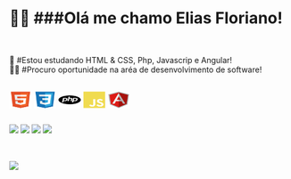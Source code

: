 <h1> 👨🏾 ###Olá me chamo Elias Floriano! </h1> <br>

🌱 #Estou estudando HTML & CSS, Php, Javascrip e Angular! <br>
🙏🏾 #Procuro oportunidade na aréa de desenvolvimento de software! <br>
<div style="display: inline_block"><br>
  <img align="center" alt="Elias-HTML" height="30" width="40" src="https://raw.githubusercontent.com/devicons/devicon/master/icons/html5/html5-original.svg">
  <img align="center" alt="Elias-CSS" height="30" width="40" src="https://raw.githubusercontent.com/devicons/devicon/master/icons/css3/css3-original.svg">
  <img align="center" alt="Elias-Php" height="30" width="40" src="https://raw.githubusercontent.com/devicons/devicon/master/icons/php/php-plain.svg">
  <img align="center" alt="Elias-Js" height="30" width="40" src="https://raw.githubusercontent.com/devicons/devicon/master/icons/javascript/javascript-plain.svg">
  <img align="center" alt="Elias-Angular" height="30" width="40" src="https://raw.githubusercontent.com/devicons/devicon/master/icons/angularjs/angularjs-original.svg">
</div>

##

<div> 
  <a href="https://instagram.com/floriano_elias" target="_blank"><img src="https://img.shields.io/badge/-Instagram-%23E4405F?style=for-the-badge&logo=instagram&logoColor=white" target="_blank"></a>
  <a href="https://discord.gg/Elias Floriano#7386" target="_blank"><img src="https://img.shields.io/badge/Discord-7289DA?style=for-the-badge&logo=discord&logoColor=white" target="_blank"></a> 
  <a href = "mailto:eliasflloriano@gmail.com"><img src="https://img.shields.io/badge/-Gmail-%23333?style=for-the-badge&logo=gmail&logoColor=white" target="_blank"></a>
  <a href="https://www.linkedin.com/in/elias-floriano-a5209480" target="_blank"><img src="https://img.shields.io/badge/-LinkedIn-%230077B5?style=for-the-badge&logo=linkedin&logoColor=white" target="_blank"></a> 
  
</div>
<br>

##

<picture>
<source srcset="https://github-readme-stats.vercel.app/api?username=Flloriano&show_icons=true&theme=dark"
  media="(prefers-color-scheme: dark)"/>
<source srcset="https://github-readme-stats.vercel.app/api?username=Flloriano&show_icons=true"
  media="(prefers-color-scheme: light), (prefers-color-scheme:   media="(prefere o esquema de cores: escuro)"
no-preference)"/>
<img src="https://github-readme-stats.vercel.app/api?username=Flloriano&show_icons=true"/>
</picture>

<br>

##
